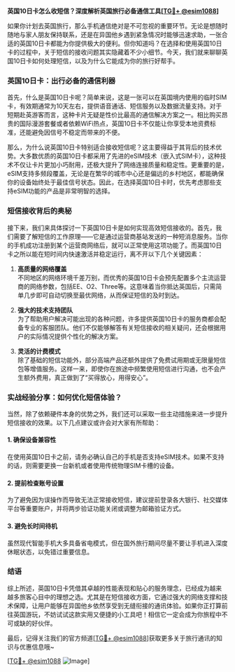 **英国10日卡怎么收短信？深度解析英国旅行必备通信工具[[TG💪+ @esim1088](https://t.me/s/esim1088)]**

如果你计划去英国旅行，那么手机通信绝对是不可忽视的重要环节。无论是想随时随地与家人朋友保持联系，还是在异国他乡遇到紧急情况时能够迅速求助，一张合适的英国10日卡都能为你提供极大的便利。但你知道吗？在选择和使用英国10日卡的过程中，关于短信的接收问题其实隐藏着不少小细节。今天，我们就来聊聊英国10日卡如何处理短信，以及为什么它能成为你的旅行好帮手。

### 英国10日卡：出行必备的通信利器

首先，什么是英国10日卡呢？简单来说，这是一张可以在英国境内使用的临时SIM卡，有效期通常为10天左右，提供语音通话、短信服务以及数据流量支持。对于短期赴英游客而言，这种卡片无疑是性价比最高的通信解决方案之一。相比购买昂贵的国际漫游套餐或者依赖WiFi热点，英国10日卡不仅能让你享受本地资费标准，还能避免因信号不稳定而带来的不便。

那么，为什么说英国10日卡特别适合接收短信呢？这主要得益于其背后的技术优势。大多数优质的英国10日卡都采用了先进的eSIM技术（嵌入式SIM卡），这种技术不仅让卡片更加小巧耐用，还极大提升了网络连接质量和稳定性。更重要的是，eSIM支持多频段覆盖，无论是在繁华的城市中心还是偏远的乡村地区，都能确保你的设备始终处于最佳信号状态。因此，在选择英国10日卡时，优先考虑那些支持eSIM功能的产品是非常明智的选择。

### 短信接收背后的奥秘

接下来，我们来具体探讨一下英国10日卡是如何实现高效短信接收的。首先，我们需要了解短信的工作原理——它是通过运营商基站发送的一种短消息服务。当你的手机成功注册到某个运营商网络后，就可以正常使用这项功能了。而英国10日卡之所以能在短时间内快速激活并稳定运行，离不开以下几个关键因素：

1. **高质量的网络覆盖**  
   不同地区的网络环境千差万别，而优秀的英国10日卡会预先配置多个主流运营商的网络参数，包括EE、O2、Three等。这意味着当你抵达英国后，只需简单几步即可自动切换至最优网络，从而保证短信的及时到达。

2. **强大的技术支持团队**  
 为了帮助用户解决可能出现的各种问题，许多提供英国10日卡的服务商都会配备专业的客服团队。他们不仅能够解答有关短信接收的相关疑问，还会根据用户的实际情况提供个性化的解决方案。

3. **灵活的计费模式**  
 除了基础的短信功能外，部分高端产品还额外提供了免费试用期或无限量短信包等增值服务。这样一来，即使你在旅途中频繁使用短信进行沟通，也不会产生额外费用，真正做到了“买得放心，用得安心”。

### 实战经验分享：如何优化短信体验？

当然，除了依赖硬件本身的优势之外，我们还可以采取一些主动措施来进一步提升短信接收的效果。以下几点建议或许会对大家有所帮助：

#### 1. 确保设备兼容性  
在使用英国10日卡之前，请务必确认自己的手机是否支持eSIM技术。如果不支持的话，则需要更换一台新机或者使用传统物理SIM卡槽的设备。

#### 2. 提前检查账号设置  
为了避免因为误操作而导致无法正常接收短信，建议提前登录各大银行、社交媒体平台等重要账户，并将两步验证功能关闭或调整为邮箱验证方式。

#### 3. 避免长时间待机  
虽然现代智能手机大多具备省电模式，但在国外旅行期间尽量不要让手机进入深度休眠状态，以免错过重要信息。

### 结语

综上所述，英国10日卡凭借其卓越的性能表现和贴心的服务理念，已经成为越来越多旅客心目中的理想之选。尤其是在短信接收方面，它通过强大的网络支撑和技术保障，让用户能够在异国他乡依然享受到无缝衔接的通讯体验。如果你正打算前往英国游玩，不妨试试这款实用又便捷的小工具吧！相信它一定会成为你旅程中不可或缺的好伙伴。

最后，记得关注我们的官方频道[[TG💪+ @esim1088](https://t.me/s/esim1088)]获取更多关于旅行通讯的知识与优惠信息哦~ 

[[TG💪+ @esim1088](https://t.me/s/esim1088) ![Image](https://i.postimg.cc/4NQfJmqS/Snipaste-2025-05-13-00-14-12.png)]